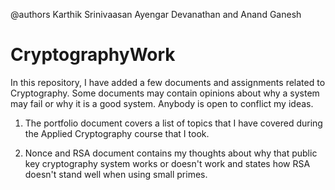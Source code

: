 @authors Karthik Srinivaasan Ayengar Devanathan and Anand Ganesh

# CryptographyWork
In this repository, I have added a few documents and assignments related to Cryptography. Some documents may contain opinions about why a system may fail or why it is a good system. Anybody is open to conflict my ideas.

1. The portfolio document covers a list of topics that I have covered during the Applied Cryptography course that I took. 

2. Nonce and RSA document contains my thoughts about why that public key cryptography system works or doesn't work and states how RSA doesn't stand well when using small primes.
